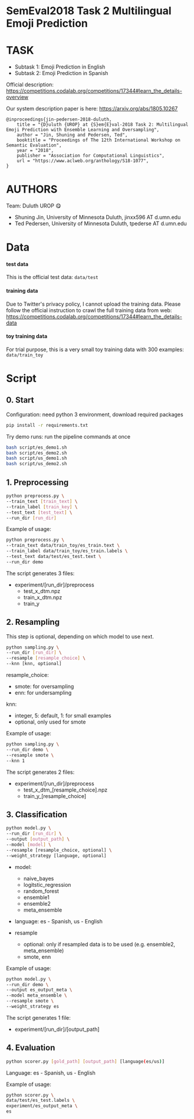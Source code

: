 

SemEval2018 Task 2 Multilingual Emoji Prediction
=====

# **TASK**
* Subtask 1: Emoji Prediction in English
* Subtask 2: Emoji Prediction in Spanish

Official description:
https://competitions.codalab.org/competitions/17344#learn_the_details-overview

Our system description paper is here:
https://arxiv.org/abs/1805.10267

```
@inproceedings{jin-pedersen-2018-duluth,
    title = "{D}uluth {UROP} at {S}em{E}val-2018 Task 2: Multilingual Emoji Prediction with Ensemble Learning and Oversampling",
    author = "Jin, Shuning and Pedersen, Ted",
    booktitle = "Proceedings of The 12th International Workshop on Semantic Evaluation",
    year = "2018",
    publisher = "Association for Computational Linguistics",
    url = "https://www.aclweb.org/anthology/S18-1077",
}
```

# **AUTHORS**
Team: Duluth UROP :yum:
- Shuning Jin, University of Minnesota Duluth, jinxx596 AT d.umn.edu
- Ted Pedersen, University of Minnesota Duluth, tpederse AT d.umn.edu

# **Data**
#### test data
This is the official test data: `data/test`


#### training data

Due to Twitter's privacy policy, I cannot upload the training data. Please follow the official instruction to crawl the full training data from web: https://competitions.codalab.org/competitions/17344#learn_the_details-data


#### toy training data
For trial purpose,  this is a very small toy training data with 300 examples: `data/train_toy`



# **Script**
## 0. Start

Configuration: need python 3 environment, download required packages

```bash
pip install -r requirements.txt
```

Try demo runs: run the pipeline commands at once

```bash
bash script/es_demo1.sh
bash script/es_demo2.sh
bash script/us_demo1.sh
bash script/us_demo2.sh
```

## 1. Preprocessing

```bash
python preprocess.py \
--train_text [train_text] \
--train_label [train_key] \
--test_text [test_text] \
--run_dir [run_dir]
```

Example of usage:
```bash
python preprocess.py \
--train_text data/train_toy/es_train.text \
--train_label data/train_toy/es_train.labels \
--test_text data/test/es_test.text \
--run_dir demo
```

The script generates 3 files:
* experiment/[run_dir]/preprocess
  * test_x_dtm.npz
  * train_x_dtm.npz
  * train_y

## 2. Resampling

This step is optional, depending on which model to use next.

```bash
python sampling.py \
--run_dir [run_dir] \
--resample [resample_choice] \
--knn [knn, optional]
```

resample_choice:
- smote: for oversampling
- enn: for undersampling

knn:
- integer, 5: default, 1: for small examples
- optional, only used for smote



Example of usage:
```bash
python sampling.py \
--run_dir demo \
--resample smote \
--knn 1
```

The script generates 2 files:
* experiment/[run_dir]/preprocess
  * test_x_dtm\_[resample_choice].npz
  * train_y\_[resample_choice]



## 3. Classification
```bash
python model.py \
--run_dir [run_dir] \
--output [output_path] \
--model [model] \
--resample [resample_choice, optional] \
--weight_strategy [language, optional]
```

- model:
  - naive_bayes
  - logitstic_regression
  - random_forest
  - ensemble1
  - ensemble2
  - meta_ensemble

- language: es - Spanish, us - English

- resample
  - optional: only if resampled data is to be used (e.g. ensemble2, meta_ensemble)
  - smote, enn

Example of usage:
```bash
python model.py \
--run_dir demo \
--output es_output_meta \
--model meta_ensemble \
--resample smote \
--weight_strategy es
```

The script generates 1 file:
* experiment/[run_dir]/[output_path]

## 4. Evaluation

```bash
python scorer.py [gold_path] [output_path] [language(es/us)]
```
Language: es - Spanish, us - English

Example of usage:
```bash
python scorer.py \
data/test/es_test.labels \
experiment/es_output_meta \
es
```
